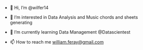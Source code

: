 - 👋 Hi, I’m @wilfer14
- 👀 I’m interested in Data Analysis and Music chords and sheets generating
- 🌱 I’m currently learning Data Management @Datascientest

- 📫 How to reach me william.feray@gmail.com

<!---
wilfer14/wilfer14 is a ✨ special ✨ repository because its `README.md` (this file) appears on your GitHub profile.
You can click the Preview link to take a look at your changes.
--->
